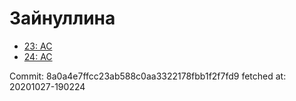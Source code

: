 # Зайнуллина
- [23: AC](23.md)
- [24: AC](24.md)

Commit: 8a0a4e7ffcc23ab588c0aa3322178fbb1f2f7fd9
 fetched at: 20201027-190224
